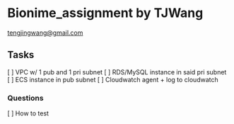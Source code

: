 # Bionime_assignment by TJWang

tengjingwang@gmail.com

## Tasks

[ ] VPC w/ 1 pub and 1 pri subnet
    [ ] RDS/MySQL instance in said pri subnet
    [ ] ECS instance in pub subnet
        [ ] Cloudwatch agent + log to cloudwatch

### Questions

[ ] How to test

